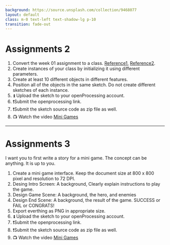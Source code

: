 ```yaml
---
background: https://source.unsplash.com/collection/9468077
layout: default
class: m-0 text-left text-shadow-lg p-10
transition: fade-out
---
```


# Assignments 2
1. Convert the week 01 assignment to a class. [Reference1](https://openprocessing.org/sketch/2183375), [Reference2](https://openprocessing.org/sketch/2183462).
2. Create instances of your class by initializing it using different parameters.
3. Create at least 10 different objects in different features. 
4. Position all of the objects in the same sketch. Do not create different sketches of each instance.
5. ⏫ Upload the sketch to your openProcessing account.
6. ❗Submit the openprocessing link.
7. ❗Submit the sketch source code as zip file as well.
8. 📺 Watch the video [Mini Games](https://www.youtube.com/watch?v=f3lodYYyr24)

---

# Assignments 3
I want you to first write a story for a mini game. The concept can be anything. It is up to you.
1. Create a mini game interface. Keep the document size at 800 x 800 pixel and resolution to 72 DPI. 
2. Desing Intro Screen: A background, Clearly explain instructions to play the game.
3. Design Game Scene: A background, the hero, and enemies 
4. Design End Scene: A background, the result of the game. SUCCESS or FAIL or CONGRATS!
5. Export everthing as PNG in appropriate size.
6. ⏫ Upload the sketch to your openProcessing account.
7. ❗Submit the openprocessing link.
8. ❗Submit the sketch source code as zip file as well.
9. 📺 Watch the video [Mini Games](https://www.youtube.com/watch?v=f3lodYYyr24)
